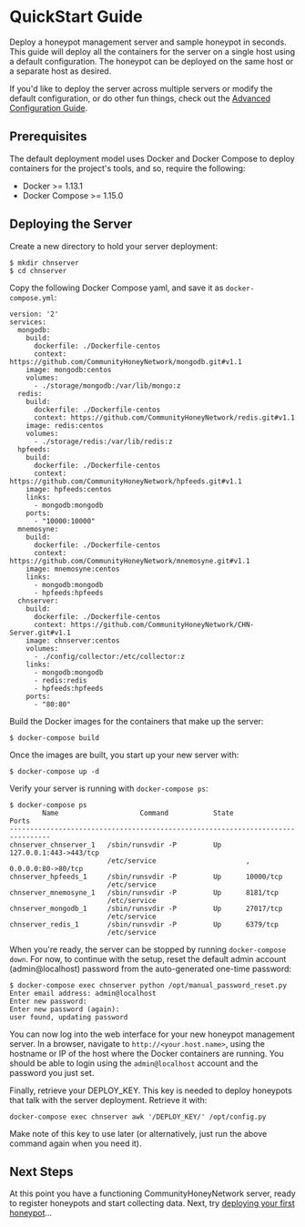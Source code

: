 QuickStart Guide
=================

Deploy a honeypot management server and sample honeypot in seconds.  This guide will deploy all the containers for the server on a single host using a default configuration.  The honeypot can be deployed on the same host or a separate host as desired.

If you'd like to deploy the server across multiple servers or modify the default configuration, or do other fun things, check out the [Advanced Configuration Guide](config.md).

## Prerequisites

The default deployment model uses Docker and Docker Compose to deploy containers for the project's tools, and so, require the following:

* Docker >= 1.13.1
* Docker Compose >= 1.15.0

## Deploying the Server

Create a new directory to hold your server deployment:

    $ mkdir chnserver
    $ cd chnserver

Copy the following Docker Compose yaml, and save it as `docker-compose.yml`:


```
version: '2'
services:
  mongodb:
    build:
      dockerfile: ./Dockerfile-centos
      context: https://github.com/CommunityHoneyNetwork/mongodb.git#v1.1
    image: mongodb:centos
    volumes:
      - ./storage/mongodb:/var/lib/mongo:z
  redis:
    build:
      dockerfile: ./Dockerfile-centos
      context: https://github.com/CommunityHoneyNetwork/redis.git#v1.1
    image: redis:centos
    volumes:
      - ./storage/redis:/var/lib/redis:z
  hpfeeds:
    build:
      dockerfile: ./Dockerfile-centos
      context: https://github.com/CommunityHoneyNetwork/hpfeeds.git#v1.1
    image: hpfeeds:centos
    links:
      - mongodb:mongodb
    ports:
      - "10000:10000"
  mnemosyne:
    build:
      dockerfile: ./Dockerfile-centos
      context: https://github.com/CommunityHoneyNetwork/mnemosyne.git#v1.1
    image: mnemosyne:centos
    links:
      - mongodb:mongodb
      - hpfeeds:hpfeeds
  chnserver:
    build:
      dockerfile: ./Dockerfile-centos
      context: https://github.com/CommunityHoneyNetwork/CHN-Server.git#v1.1
    image: chnserver:centos
    volumes:
      - ./config/collector:/etc/collector:z
    links:
      - mongodb:mongodb
      - redis:redis
      - hpfeeds:hpfeeds
    ports:
      - "80:80"
```

Build the Docker images for the containers that make up the server:

    $ docker-compose build

Once the images are built, you start up your new server with:

    $ docker-compose up -d

Verify your server is running with `docker-compose ps`:

```
$ docker-compose ps
        Name                    Command           State           Ports         
--------------------------------------------------------------------------------
chnserver_chnserver_1   /sbin/runsvdir -P         Up      127.0.0.1:443->443/tcp
                        /etc/service                      , 0.0.0.0:80->80/tcp  
chnserver_hpfeeds_1     /sbin/runsvdir -P         Up      10000/tcp             
                        /etc/service                                            
chnserver_mnemosyne_1   /sbin/runsvdir -P         Up      8181/tcp              
                        /etc/service                                            
chnserver_mongodb_1     /sbin/runsvdir -P         Up      27017/tcp             
                        /etc/service                                            
chnserver_redis_1       /sbin/runsvdir -P         Up      6379/tcp              
                        /etc/service 
```                        

When you're ready, the server can be stopped by running `docker-compose down`.  For now, to continue with the setup, reset the default admin account (admin@localhost) password from the auto-generated one-time password:

```
$ docker-compose exec chnserver python /opt/manual_password_reset.py
Enter email address: admin@localhost
Enter new password:
Enter new password (again):
user found, updating password
```

You can now log into the web interface for your new honeypot management server.  In a browser, navigate to `http://<your.host.name>`, using the hostname or IP of the host where the Docker containers are running.  You should be able to login using the `admin@localhost` account and the password you just set.

Finally, retrieve your DEPLOY_KEY.  This key is needed to deploy honeypots that talk with the server deployment.  Retrieve it with:

`docker-compose exec chnserver awk '/DEPLOY_KEY/' /opt/config.py`

Make note of this key to use later (or alternatively, just run the above command again when you need it).

## Next Steps

At this point you have a functioning CommunityHoneyNetwork server, ready to register honeypots and start collecting data.  Next, try [deploying your first honeypot](firstpot.md)...

